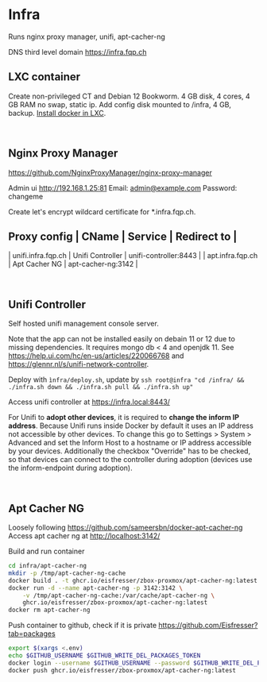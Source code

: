 
# Infra

Runs nginx proxy manager, unifi, apt-cacher-ng

DNS third level domain <https://infra.fqp.ch>

## LXC container

Create non-privileged CT and Debian 12 Bookworm. 4 GB disk, 4 cores, 4 GB RAM no swap, static ip. Add config disk mounted to /infra, 4 GB, backup. [Install docker in LXC](docker.md).

</br>

## Nginx Proxy Manager

https://github.com/NginxProxyManager/nginx-proxy-manager

Admin ui <http://192.168.1.25:81>
Email:    admin@example.com
Password: changeme

Create let's encrypt wildcard certificate for *.infra.fqp.ch.

Proxy config
| CName | Service | Redirect to |
---------------------------------
| unifi.infra.fqp.ch | Unifi Controller | unifi-controller:8443 |
| apt.infra.fqp.ch | Apt Cacher NG | apt-cacher-ng:3142 |

</br>

## Unifi Controller

Self hosted unifi management console server. 

Note that the app can not be installed easily on debain 11 or 12 due to missing dependencies. It requires mongo db < 4 and openjdk 11. See <https://help.ui.com/hc/en-us/articles/220066768> and <https://glennr.nl/s/unifi-network-controller>.

Deploy with ```ìnfra/deploy.sh```, update by ```ssh root@infra "cd /infra/ && ./infra.sh down && ./infra.sh pull && ./infra.sh up"```

Access unifi controller at <https://infra.local:8443/>

For Unifi to __adopt other devices__, it is required to __change the inform IP address__. Because Unifi runs inside Docker by default it uses an IP address not accessible by other devices. To change this go to Settings > System > Advanced and set the Inform Host to a hostname or IP address accessible by your devices. Additionally the checkbox "Override" has to be checked, so that devices can connect to the controller during adoption (devices use the inform-endpoint during adoption).

</br>

## Apt Cacher NG

Loosely following <https://github.com/sameersbn/docker-apt-cacher-ng>
Access apt cacher ng at <http://localhost:3142/>

Build and run container

```bash
cd infra/apt-cacher-ng
mkdir -p /tmp/apt-cacher-ng-cache
docker build . -t ghcr.io/eisfresser/zbox-proxmox/apt-cacher-ng:latest
docker run -d --name apt-cacher-ng -p 3142:3142 \
    -v /tmp/apt-cacher-ng-cache:/var/cache/apt-cacher-ng \
    ghcr.io/eisfresser/zbox-proxmox/apt-cacher-ng:latest
docker rm apt-cacher-ng
```

Push container to github, check if it is private <https://github.com/Eisfresser?tab=packages>

```bash
export $(xargs <.env)
echo $GITHUB_USERNAME $GITHUB_WRITE_DEL_PACKAGES_TOKEN
docker login --username $GITHUB_USERNAME --password $GITHUB_WRITE_DEL_PACKAGES_TOKEN ghcr.io
docker push ghcr.io/eisfresser/zbox-proxmox/apt-cacher-ng:latest
``` 

